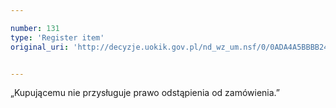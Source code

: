 ```yaml
---

number: 131
type: 'Register item'
original_uri: 'http://decyzje.uokik.gov.pl/nd_wz_um.nsf/0/0ADA4A5BBBB2417BC12572DD0032942F?OpenDocument'


---
```


„Kupującemu nie przysługuje prawo odstąpienia od zamówienia.”
